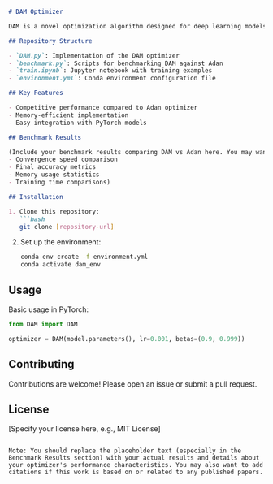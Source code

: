 ```markdown
# DAM Optimizer

DAM is a novel optimization algorithm designed for deep learning models. This repository contains the implementation of DAM along with benchmark comparisons against the Adan optimizer.

## Repository Structure

- `DAM.py`: Implementation of the DAM optimizer
- `benchmark.py`: Scripts for benchmarking DAM against Adan
- `train.ipynb`: Jupyter notebook with training examples
- `environment.yml`: Conda environment configuration file

## Key Features

- Competitive performance compared to Adan optimizer
- Memory-efficient implementation
- Easy integration with PyTorch models

## Benchmark Results

(Include your benchmark results comparing DAM vs Adan here. You may want to add:
- Convergence speed comparison
- Final accuracy metrics
- Memory usage statistics
- Training time comparisons)

## Installation

1. Clone this repository:
   ```bash
   git clone [repository-url]
   ```

2. Set up the environment:
   ```bash
   conda env create -f environment.yml
   conda activate dam_env
   ```

## Usage

Basic usage in PyTorch:
```python
from DAM import DAM

optimizer = DAM(model.parameters(), lr=0.001, betas=(0.9, 0.999))
```

## Contributing

Contributions are welcome! Please open an issue or submit a pull request.

## License

[Specify your license here, e.g., MIT License]
```

Note: You should replace the placeholder text (especially in the Benchmark Results section) with your actual results and details about your optimizer's performance characteristics. You may also want to add citations if this work is based on or related to any published papers.
